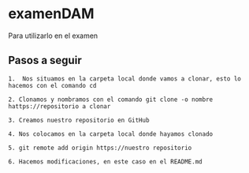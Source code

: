 # examenDAM
Para utilizarlo en el examen

## Pasos a seguir

    1.  Nos situamos en la carpeta local donde vamos a clonar, esto lo hacemos con el comando cd
    
    2. Clonamos y nombramos con el comando git clone -o nombre hattps://repositorio a clonar

    3. Creamos nuestro repositorio en GitHub

    4. Nos colocamos en la carpeta local donde hayamos clonado

    5. git remote add origin https://nuestro repositorio

    6. Hacemos modificaciones, en este caso en el README.md
